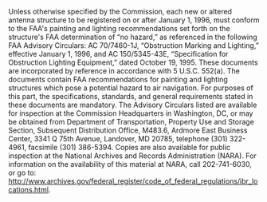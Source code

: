 Unless otherwise specified by the Commission, each new or altered antenna structure to be registered on or after January 1, 1996, must conform to the FAA's painting and lighting recommendations set forth on the structure's FAA determination of “no hazard,” as referenced in the following FAA Advisory Circulars: AC 70/7460-1J, “Obstruction Marking and Lighting,” effective January 1, 1996, and AC 150/5345-43E, “Specification for Obstruction Lighting Equipment,” dated October 19, 1995. These documents are incorporated by reference in accordance with 5 U.S.C. 552(a). The documents contain FAA recommendations for painting and lighting structures which pose a potential hazard to air navigation. For purposes of this part, the specifications, standards, and general requirements stated in these documents are mandatory. The Advisory Circulars listed are available for inspection at the Commission Headquarters in Washington, DC, or may be obtained from Department of Transportation, Property Use and Storage Section, Subsequent Distribution Office, M483.6, Ardmore East Business Center, 3341 Q 75th Avenue, Landover, MD 20785, telephone (301) 322-4961, facsimile (301) 386-5394. Copies are also available for public inspection at the National Archives and Records Administration (NARA). For information on the availability of this material at NARA, call 202-741-6030, or go to: http://www.archives.gov/federal_register/code_of_federal_regulations/ibr_locations.html.
              

